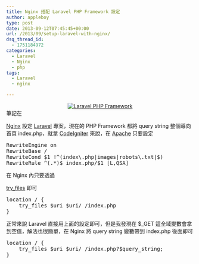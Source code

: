 ```yaml
---
title: Nginx 搭配 Laravel PHP Framework 設定
author: appleboy
type: post
date: 2013-09-12T07:45:45+00:00
url: /2013/09/setup-laravel-with-nginx/
dsq_thread_id:
  - 1751184972
categories:
  - Laravel
  - Nginx
  - php
tags:
  - Laravel
  - nginx

---
```

<div style="margin:0 auto; text-align:center">
  <a href="https://www.flickr.com/photos/appleboy/6248708214/" title="Laravel PHP Framework by appleboy46, on Flickr"><img src="https://i0.wp.com/farm7.static.flickr.com/6038/6248708214_ef1133d0e9_o.png?resize=283%2C101&#038;ssl=1" alt="Laravel PHP Framework" data-recalc-dims="1" /></a>
</div> 筆記在 

<a href="http://nginx.org/" target="_blank">Nginx</a> 設定 <a href="http://laravel.com" target="_blank">Laravel</a> 專案，現在的 PHP Framework 都將 query string 整個導向首頁 index.php，就拿 <a href="http://www.codeigniter.org.tw/" target="_blank">CodeIgniter</a> 來說，在 <a href="http://httpd.apache.org/" target="_blank">Apache</a> 只要設定 

<pre class="brush: bash; title: ; notranslate" title="">RewriteEngine on
RewriteBase /
RewriteCond $1 !^(index\.php|images|robots\.txt|$)
RewriteRule ^(.*)$ index.php/$1 [L,QSA]</pre> 在 Nginx 內只要透過 

<a href="http://wiki.nginx.org/HttpCoreModule#try_files" target="_blank">try_files</a> 即可 

<pre class="brush: bash; title: ; notranslate" title="">location / {
    try_files $uri $uri/ /index.php
}</pre> 正常來說 Laravel 直接用上面的設定即可，但是我發現在 $_GET 這全域變數會拿到空值，解法也很簡單，在 Nginx 將 query string 變數帶到 index.php 後面即可 

<pre class="brush: bash; title: ; notranslate" title="">location / {
    try_files $uri $uri/ /index.php?$query_string;
}</pre>